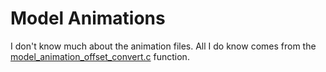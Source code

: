 # Model Animations

I don't know much about the animation files.
All I do know comes from the [model_animation_offset_convert.c](/docs/model_animations/model_animation_offset_convert.c) function.


